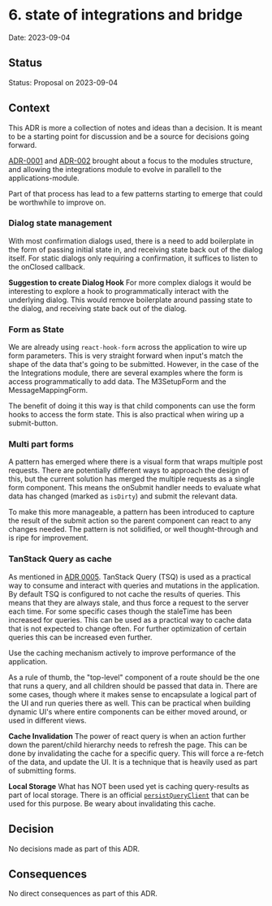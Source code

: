 # 6. state of integrations and bridge

Date: 2023-09-04

## Status

Status: Proposal on 2023-09-04


## Context

This ADR is more a collection of notes and ideas than a decision. It is meant to be a starting point for discussion and be a source for decisions going forward.

[ADR-0001](./0001-expand-studio-web-with-modules-structure.md) and [ADR-002](./0002-immediate-focus-on-integrations-mvp.md) brought about a focus to the modules structure, and allowing the integrations module to evolve in parallell to the applications-module.

Part of that process has lead to a few patterns starting to emerge that could be worthwhile to improve on.

### Dialog state management
With most confirmation dialogs used, there is a need to add boilerplate in the form of passing initial state in, and receiving state back out of the dialog itself. For static dialogs only requiring a confirmation, it suffices to listen to the onClosed callback.

**Suggestion to create Dialog Hook**
For more complex dialogs it would be interesting to explore a hook to programmatically interact with the underlying dialog. This would remove boilerplate around passing state to the dialog, and receiving state back out of the dialog.

### Form as State
We are already using `react-hook-form` across the application to wire up form parameters. This is very straight forward when input's match the shape of the data that's going to be submitted. However, in the case of the the Integrations module, there are several examples where the form is access programmatically to add data. The M3SetupForm and the MessageMappingForm.

The benefit of doing it this way is that child components can use the form hooks to access the form state. This is also practical when wiring up a submit-button.

### Multi part forms
A pattern has emerged where there is a visual form that wraps multiple post requests. There are potentially different ways to approach the design of this, but the current solution has merged the multiple requests as a single form component. This means the onSubmit handler needs to evaluate what data has changed (marked as `isDirty`) and submit the relevant data.

To make this more manageable, a pattern has been introduced to capture the result of the submit action so the parent component can react to any changes needed.
The pattern is not solidified, or well thought-through and is ripe for improvement.

### TanStack Query as cache
As mentioned in [ADR 0005](./0005-tanstack-query-for-entire-studio-web.md). TanStack Query (TSQ) is used as a practical way to consume and interact with queries and mutations in the application. By default TSQ is configured to not cache the results of queries. This means that they are always stale, and thus force a request to the server each time. For some specific cases though the staleTime has been increased for queries. This can be used as a practical way to cache data that is not expected to change often. For further optimization of certain queries this can be increased even further.

Use the caching mechanism actively to improve performance of the application.

As a rule of thumb, the "top-level" component of a route should be the one that runs a query, and all children should be passed that data in. There are some cases, though where it makes sense to encapsulate a logical part of the UI and run queries there as well. This can be practical when building dynamic UI's where entire components can be either moved around, or used in different views.

**Cache Invalidation**
The power of react query is when an action further down the parent/child hierarchy needs to refresh the page. This can be done by invalidating the cache for a specific query. This will force a re-fetch of the data, and update the UI. It is a technique that is heavily used as part of submitting forms.

**Local Storage**
What has NOT been used yet is caching query-results as part of local storage. There is an official [`persistQueryClient`](https://tanstack.com/query/latest/docs/react/plugins/persistQueryClient) that can be used for this purpose. Be weary about invalidating this cache.


## Decision

No decisions made as part of this ADR.

## Consequences

No direct consequences as part of this ADR.
